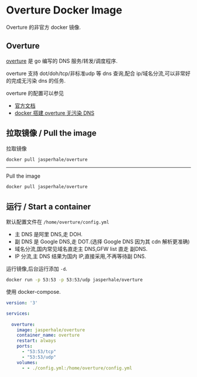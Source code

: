 # Overture Docker Image

Overture 的非官方 docker 镜像.

## Overture

[overture](https://github.com/shawn1m/overture) 是 go 编写的 DNS 服务/转发/调度程序.

overture 支持 dot/doh/tcp/非标准udp 等 dns 查询,配合 ip/域名分流,可以非常好的完成无污染 dns 的任务.

overture 的配置可以参见

* [官方文档](https://github.com/shawn1m/overture)
* [docker 搭建 overture 无污染 DNS](https://jasper-1024.github.io/jasper/d510a085/)

## 拉取镜像 / Pull the image

拉取镜像

```bash
docker pull jasperhale/overture
```

---

Pull the image

```bash
docker pull jasperhale/overture
```

## 运行 / Start a container

默认配置文件在  `/home/overture/config.yml`

* 主 DNS 是阿里 DNS,走 DOH.
* 副 DNS 是 Google DNS,走 DOT.(选择 Google DNS 因为其 cdn 解析更准确)
* 域名分流,国内常见域名直走主 DNS,GFW list 直走 副DNS.
* IP 分流,主 DNS 结果为国内 IP,直接采用,不再等待副 DNS.

运行镜像,后台运行添加 `-d`.

```bash
docker run -p 53:53 -p 53:53/udp jasperhale/overture
```

使用 docker-compose.

```yml
version: '3'

services:
  
  overture:
    image: jasperhale/overture
    container_name: overture
    restart: always
    ports:
      - "53:53/tcp"
      - "53:53/udp"
    volumes:
      - - ./config.yml:/home/overture/config.yml
```
